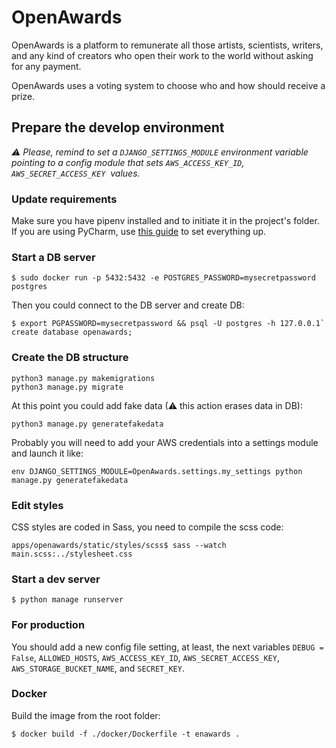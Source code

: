 # OpenAwards

OpenAwards is a platform to remunerate all those artists, scientists, writers, and any kind of
creators who open their work to the world without asking for any payment. 

OpenAwards uses a voting system to choose who and how should receive a prize.

## Prepare the develop environment

*⚠️ Please, remind to set a `DJANGO_SETTINGS_MODULE` environment variable pointing to a config
module that sets `AWS_ACCESS_KEY_ID`, `AWS_SECRET_ACCESS_KEY` ️ values.*

### Update requirements

Make sure you have pipenv installed and to initiate it in the project's folder.
If you are using PyCharm, use [this guide](href="https://www.jetbrains.com/help/pycharm/pipenv.html") to set everything up.

### Start a DB server

`$ sudo docker run -p 5432:5432 -e POSTGRES_PASSWORD=mysecretpassword postgres`

Then you could connect to the DB server and create DB:
```
$ export PGPASSWORD=mysecretpassword && psql -U postgres -h 127.0.0.1`
create database openawards;
```

### Create the DB structure
```
python3 manage.py makemigrations
python3 manage.py migrate
```

At this point you could add fake data (⚠ this action erases data in DB):
```
python3 manage.py generatefakedata
```
Probably you will need to add your AWS credentials into a settings module and launch it like:
```
env DJANGO_SETTINGS_MODULE=OpenAwards.settings.my_settings python manage.py generatefakedata
```


### Edit styles
CSS styles are coded in Sass, you need to compile the scss code:

```apps/openawards/static/styles/scss$ sass --watch main.scss:../stylesheet.css```

### Start a dev server

`$ python manage runserver`

### For production

You should add a new config file setting, at least, the next variables `DEBUG = False`, 
`ALLOWED_HOSTS`, `AWS_ACCESS_KEY_ID`, `AWS_SECRET_ACCESS_KEY`, `AWS_STORAGE_BUCKET_NAME`, 
and `SECRET_KEY`.

### Docker

Build the image from the root folder:

`$ docker build -f ./docker/Dockerfile -t enawards .`

